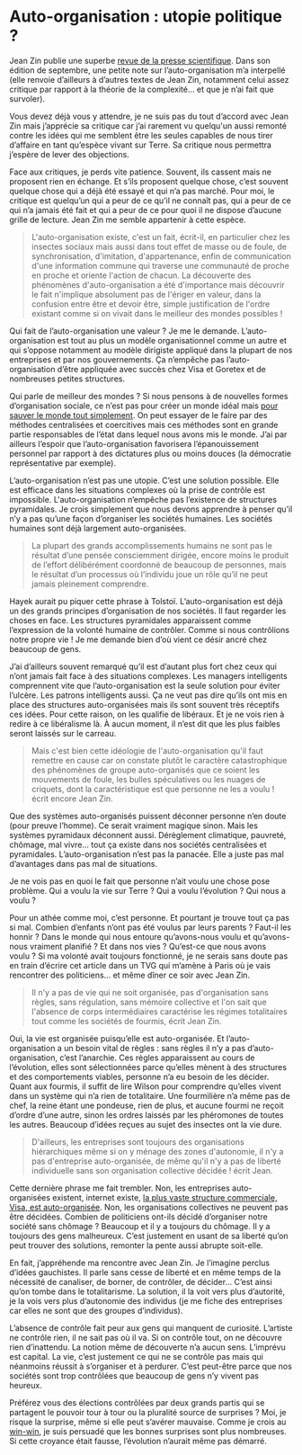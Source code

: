 # Auto-organisation : utopie politique ?

Jean Zin publie une superbe [revue de la presse scientifique](http://jeanzin.free.fr/index.php?2006/09/01/61-newsletter-09-06). Dans son édition de septembre, une petite note sur l’auto-organisation m’a interpellé (elle renvoie d’ailleurs à d’autres textes de Jean Zin, notamment celui assez critique par rapport à la théorie de la complexité… et que je n’ai fait que survoler).

Vous devez déjà vous y attendre, je ne suis pas du tout d’accord avec Jean Zin mais j’apprécie sa critique car j’ai rarement vu quelqu'un aussi remonté contre les idées qui me semblent être les seules capables de nous tirer d’affaire en tant qu’espèce vivant sur Terre. Sa critique nous permettra j’espère de lever des objections.

Face aux critiques, je perds vite patience. Souvent, ils cassent mais ne proposent rien en échange. Et s’ils proposent quelque chose, c’est souvent quelque chose qui a déjà été essayé et qui n’a pas marché. Pour moi, le critique est quelqu’un qui a peur de ce qu’il ne connaît pas, qui a peur de ce qui n’a jamais été fait et qui a peur de ce pour quoi il ne dispose d’aucune grille de lecture. Jean Zin me semble appartenir à cette espèce.

> L'auto-organisation existe, c'est un fait, écrit-il, en particulier chez les insectes sociaux mais aussi dans tout effet de masse ou de foule, de synchronisation, d'imitation, d'appartenance, enfin de communication d'une information commune qui traverse une communauté de proche en proche et oriente l'action de chacun. La découverte des phénomènes d'auto-organisation a été d'importance mais découvrir le fait n'implique absolument pas de l'ériger en valeur, dans la confusion entre être et devoir être, simple justification de l'ordre existant comme si on vivait dans le meilleur des mondes possibles !

Qui fait de l’auto-organisation une valeur ? Je me le demande. L’auto-organisation est tout au plus un modèle organisationnel comme un autre et qui s’oppose notamment au modèle dirigiste appliqué dans la plupart de nos entreprises et par nos gouvernements. Ça n’empêche pas l’auto-organisation d’être appliquée avec succès chez Visa et Goretex et de nombreuses petites structures.

Qui parle de meilleur des mondes ? Si nous pensons à de nouvelles formes d’organisation sociale, ce n’est pas pour créer un monde idéal mais [pour sauver le monde tout simplement](http://blog.tcrouzet.com/2006/09/15/mais-pourquoi/). On peut essayer de le faire par des méthodes centralisées et coercitives mais ces méthodes sont en grande partie responsables de l’état dans lequel nous avons mis le monde. J’ai par ailleurs l’espoir que l’auto-organisation favorisera l’épanouissement personnel par rapport à des dictatures plus ou moins douces (la démocratie représentative par exemple).

L’auto-organisation n’est pas une utopie. C’est une solution possible. Elle est efficace dans les situations complexes où la prise de contrôle est impossible. L'auto-organisation n’empêche pas l’existence de structures pyramidales. Je crois simplement que nous devons apprendre à penser qu’il n’y a pas qu’une façon d’organiser les sociétés humaines. Les sociétés humaines sont déjà largement auto-organisées.

> La plupart des grands accomplissements humains ne sont pas le résultat d’une pensée consciemment dirigée, encore moins le produit de l’effort délibérément coordonné de beaucoup de personnes, mais le résultat d’un processus où l’individu joue un rôle qu’il ne peut jamais pleinement comprendre.

Hayek aurait pu piquer cette phrase à Tolstoï. L’auto-organisation est déjà un des grands principes d’organisation de nos sociétés. Il faut regarder les choses en face. Les structures pyramidales apparaissent comme l’expression de la volonté humaine de contrôler. Comme si nous contrôlions notre propre vie ! Je me demande bien d’où vient ce désir ancré chez beaucoup de gens.

J’ai d’ailleurs souvent remarqué qu’il est d’autant plus fort chez ceux qui n’ont jamais fait face à des situations complexes. Les managers intelligents comprennent vite que l’auto-organisation est la seule solution pour éviter l’ulcère. Les patrons intelligents aussi. Ça ne veut pas dire qu’ils ont mis en place des structures auto-organisées mais ils sont souvent très réceptifs ces idées. Pour cette raison, on les qualifie de libéraux. Et je ne vois rien à redire à ce libéralisme là. À aucun moment, il n’est dit que les plus faibles seront laissés sur le carreau.

> Mais c'est bien cette idéologie de l'auto-organisation qu'il faut remettre en cause car on constate plutôt le caractère catastrophique des phénomènes de groupe auto-organisés que ce soient les mouvements de foule, les bulles spéculatives ou les nuages de criquets, dont la caractéristique est que personne ne les a voulu ! écrit encore Jean Zin.

Que des systèmes auto-organisés puissent déconner personne n’en doute (pour preuve l’homme). Ce serait vraiment magique sinon. Mais les systèmes pyramidaux déconnent aussi. Dérèglement climatique, pauvreté, chômage, mal vivre… tout ça existe dans nos sociétés centralisées et pyramidales. L’auto-organisation n’est pas la panacée. Elle a juste pas mal d’avantages dans pas mal de situations.

Je ne vois pas en quoi le fait que personne n’ait voulu une chose pose problème. Qui a voulu la vie sur Terre ? Qui a voulu l’évolution ? Qui nous a voulu ?

Pour un athée comme moi, c’est personne. Et pourtant je trouve tout ça pas si mal. Combien d’enfants n’ont pas été voulus par leurs parents ? Faut-il les honnir ? Dans le monde qui nous entoure qu’avons-nous voulu et qu’avons-nous vraiment planifié ? Et dans nos vies ? Qu’est-ce que nous avons voulu ? Si ma volonté avait toujours fonctionné, je ne serais sans doute pas en train d’écrire cet article dans un TVG qui m’amène à Paris où je vais rencontrer des politiciens… et même dîner ce soir avec Jean Zin.

> Il n'y a pas de vie qui ne soit organisée, pas d'organisation sans règles, sans régulation, sans mémoire collective et l'on sait que l'absence de corps intermédiaires caractérise les régimes totalitaires tout comme les sociétés de fourmis, écrit Jean Zin.

Oui, la vie est organisée puisqu’elle est auto-organisée. Et l’auto-organisation a un besoin vital de règles : sans règles il n’y a pas d’auto-organisation, c’est l’anarchie. Ces règles apparaissent au cours de l’évolution, elles sont sélectionnées parce qu’elles mènent à des structures et des comportements viables, personne n’a eu besoin de les décider. Quant aux fourmis, il suffit de lire Wilson pour comprendre qu’elles vivent dans un système qui n’a rien de totalitaire. Une fourmilière n’a même pas de chef, la reine étant une pondeuse, rien de plus, et aucune fourmi ne reçoit d’ordre d’une autre, sinon les ordres laissés par les phéromones de toutes les autres. Beaucoup d’idées reçues au sujet des insectes ont la vie dure.

> D'ailleurs, les entreprises sont toujours des organisations hiérarchiques même si on y ménage des zones d'autonomie, il n'y a pas d'entreprise auto-organisée, de même qu'il n'y a pas de liberté individuelle sans son organisation collective décidée ! écrit Jean.

Cette dernière phrase me fait trembler. Non, les entreprises auto-organisées existent, internet existe, [la plus vaste structure commerciale, Visa, est auto-organisée](http://blog.tcrouzet.com/2006/09/08/manager-par-la-connexion/). Non, les organisations collectives ne peuvent pas être décidées. Combien de politiciens ont-ils décidé d’organiser notre société sans chômage ? Beaucoup et il y a toujours du chômage. Il y a toujours des gens malheureux. C’est justement en usant de sa liberté qu’on peut trouver des solutions, remonter la pente aussi abrupte soit-elle.

En fait, j’appréhende ma rencontre avec Jean Zin. Je l’imagine perclus d’idées gauchistes. Il parle sans cesse de liberté et en même temps de la nécessité de canaliser, de borner, de contrôler, de décider… C’est ainsi qu’on tombe dans le totalitarisme. La solution, il la voit vers plus d’autorité, je la vois vers plus d’autonomie des individus (je me fiche des entreprises car elles ne sont que des groupes d’individus).

L’absence de contrôle fait peur aux gens qui manquent de curiosité. L’artiste ne contrôle rien, il ne sait pas où il va. Si on contrôle tout, on ne découvre rien d’inattendu. La notion même de découverte n’a aucun sens. L’imprévu est capital. La vie, c’est justement ce qui ne se contrôle pas mais qui néanmoins réussit à s’organiser et à perdurer. C’est peut-être parce que nos sociétés sont trop contrôlées que beaucoup de gens n’y vivent pas heureux.

Préférez vous des élections contrôlées par deux grands partis qui se partagent le pouvoir tour à tour ou la pluralité source de surprises ? Moi, je risque la surprise, même si elle peut s’avérer mauvaise. Comme je crois au [win-win](http://blog.tcrouzet.com/), je suis persuadé que les bonnes surprises sont plus nombreuses. Si cette croyance était fausse, l’évolution n’aurait même pas démarré.